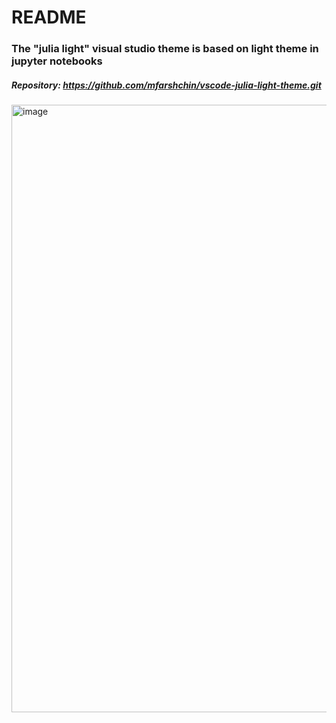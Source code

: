 # README
### The "julia light" visual studio theme is based on light theme in jupyter notebooks
##### Repository: https://github.com/mfarshchin/vscode-julia-light-theme.git

<img width="972" alt="image" src="https://user-images.githubusercontent.com/62732361/144507395-d11feb29-e855-4287-9c90-1223e1f5ab71.png">
